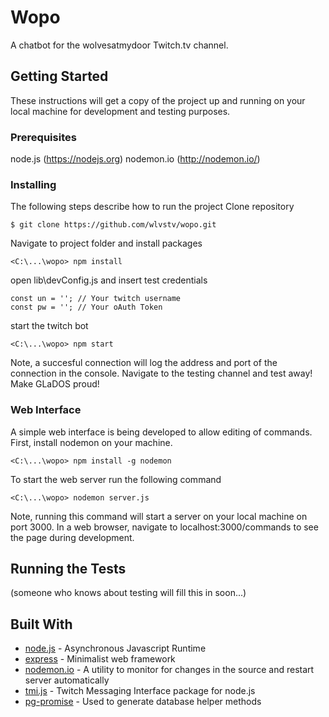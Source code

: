 # Wopo
A chatbot for the wolvesatmydoor Twitch.tv channel. 

## Getting Started
These instructions will get a copy of the project up and running on your local machine for development and testing purposes. 

### Prerequisites
node.js (https://nodejs.org)
nodemon.io (http://nodemon.io/)

### Installing
The following steps describe how to run the project
Clone repository
```
$ git clone https://github.com/wlvstv/wopo.git
```

Navigate to project folder and install packages
```
<C:\...\wopo> npm install
```

open lib\devConfig.js and insert test credentials
```
const un = ''; // Your twitch username
const pw = ''; // Your oAuth Token
```

start the twitch bot
```
<C:\...\wopo> npm start
```

Note, a succesful connection will log the address and port of the connection in the console. 
Navigate to the testing channel and test away!  Make GLaDOS proud! 

### Web Interface
A simple web interface is being developed to allow editing of commands. First, install nodemon on your machine.
```
<C:\...\wopo> npm install -g nodemon
```

To start the web server run the following command
```
<C:\...\wopo> nodemon server.js
```

Note, running this command will start a server on your local machine on port 3000.  In a web browser, navigate to localhost:3000/commands to see the page during development. 

## Running the Tests
(someone who knows about testing will fill this in soon...)


## Built With
* [node.js](https://nodejs.org/en/) - Asynchronous Javascript Runtime
* [express](https://expressjs.com/) - Minimalist web framework
* [nodemon.io](nodemon.io) - A utility to monitor for changes in the source and restart server automatically
* [tmi.js](https://docs.tmijs.org/) - Twitch Messaging Interface package for node.js
* [pg-promise](https://www.npmjs.com/package/pg-promise) - Used to generate database helper methods

